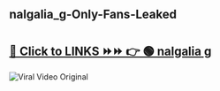 
 ## nalgalia_g-Only-Fans-Leaked

# <h2><a href="https://clipsfans.com/nalgalia_g&ref=git">🔗 Click to LINKS ⏩⏩ 👉 🟢 nalgalia g </a></h2>

<a href="https://clipsfans.com/nalgalia_g&ref=git" rel="nofollow" data-target="animated-image.originalLink"><img src="https://i.ibb.co.com/xMMVF88/686577567.gif" alt="Viral Video Original" style="max-width: 100%; display: inline-block;" data-target="animated-image.originalImage"></a>
